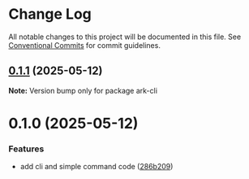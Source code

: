 # Change Log

All notable changes to this project will be documented in this file.
See [Conventional Commits](https://conventionalcommits.org) for commit guidelines.

## [0.1.1](https://github.com/CreatiCoding/assets-release-kit/compare/ark-cli@0.1.0...ark-cli@0.1.1) (2025-05-12)

**Note:** Version bump only for package ark-cli





# 0.1.0 (2025-05-12)


### Features

* add cli and simple command code ([286b209](https://github.com/CreatiCoding/assets-release-kit/commit/286b20911bef93992dedb2b4d1e8705e254af6f3))
